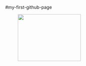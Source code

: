 #my-first-github-page
<div id="screenshot">
 <figure>
<img src="my-first-github-pages/sreenshot/images.jpg" width="200" height="150" </figure>
 
